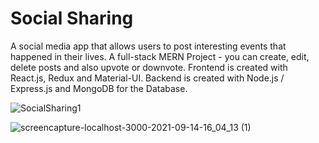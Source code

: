 # Social Sharing

A social media app that allows users to post interesting events that happened in their lives. A full-stack MERN Project - you can create, edit, delete posts and also upvote or downvote. Frontend is created with React.js, Redux and Material-UI. Backend is created with Node.js / Express.js and MongoDB for the Database.

![SocialSharing1](https://user-images.githubusercontent.com/70026185/133528285-33f1fa3e-1ae6-40fa-9661-a26ac7003971.png)

![screencapture-localhost-3000-2021-09-14-16_04_13 (1)](https://user-images.githubusercontent.com/70026185/133528304-bf7ac02f-12d1-4552-8ab5-98e2303e1611.jpg)
